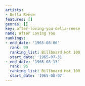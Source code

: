 ```yaml
---
artists:
- Della Reese
features: []
genres: []
key: after-loving-you-della-reese
name: After Loving You
rankings:
- end_date: '1965-08-06'
  rank: 99
  ranking_list: Billboard Hot 100
  start_date: '1965-07-31'
- end_date: '1965-08-13'
  rank: 95
  ranking_list: Billboard Hot 100
  start_date: '1965-08-07'
---
```


